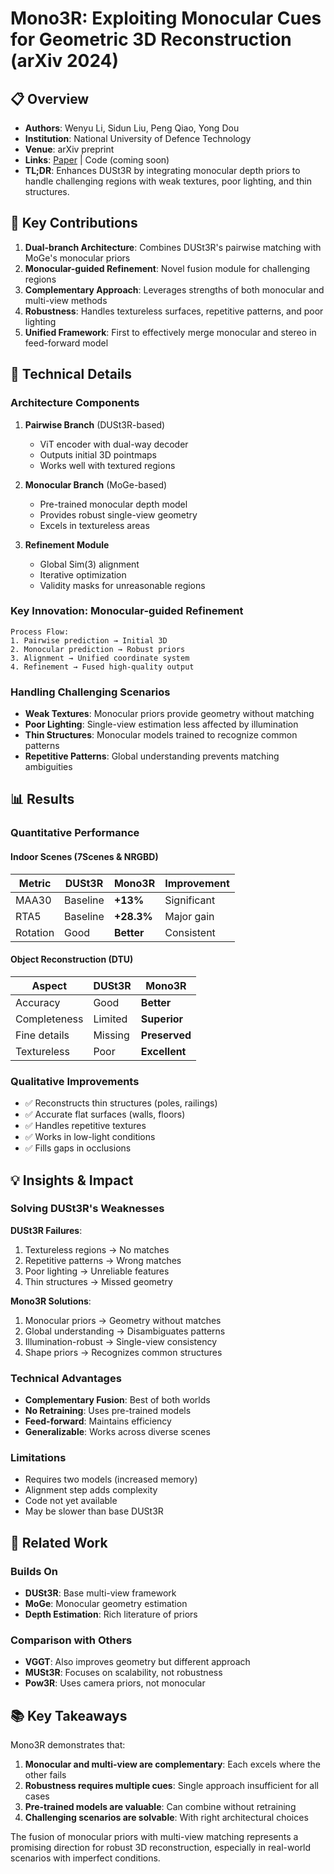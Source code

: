 # Mono3R: Exploiting Monocular Cues for Geometric 3D Reconstruction (arXiv 2024)

## 📋 Overview
- **Authors**: Wenyu Li, Sidun Liu, Peng Qiao, Yong Dou
- **Institution**: National University of Defence Technology
- **Venue**: arXiv preprint
- **Links**: [Paper](https://arxiv.org/abs/2504.13419) | Code (coming soon)
- **TL;DR**: Enhances DUSt3R by integrating monocular depth priors to handle challenging regions with weak textures, poor lighting, and thin structures.

## 🎯 Key Contributions

1. **Dual-branch Architecture**: Combines DUSt3R's pairwise matching with MoGe's monocular priors
2. **Monocular-guided Refinement**: Novel fusion module for challenging regions
3. **Complementary Approach**: Leverages strengths of both monocular and multi-view methods
4. **Robustness**: Handles textureless surfaces, repetitive patterns, and poor lighting
5. **Unified Framework**: First to effectively merge monocular and stereo in feed-forward model

## 🔧 Technical Details

### Architecture Components
1. **Pairwise Branch** (DUSt3R-based)
   - ViT encoder with dual-way decoder
   - Outputs initial 3D pointmaps
   - Works well with textured regions

2. **Monocular Branch** (MoGe-based)
   - Pre-trained monocular depth model
   - Provides robust single-view geometry
   - Excels in textureless areas

3. **Refinement Module**
   - Global Sim(3) alignment
   - Iterative optimization
   - Validity masks for unreasonable regions

### Key Innovation: Monocular-guided Refinement
```
Process Flow:
1. Pairwise prediction → Initial 3D
2. Monocular prediction → Robust priors
3. Alignment → Unified coordinate system
4. Refinement → Fused high-quality output
```

### Handling Challenging Scenarios
- **Weak Textures**: Monocular priors provide geometry without matching
- **Poor Lighting**: Single-view estimation less affected by illumination
- **Thin Structures**: Monocular models trained to recognize common patterns
- **Repetitive Patterns**: Global understanding prevents matching ambiguities

## 📊 Results

### Quantitative Performance

#### Indoor Scenes (7Scenes & NRGBD)
| Metric | DUSt3R | Mono3R | Improvement |
|--------|---------|---------|-------------|
| MAA30 | Baseline | **+13%** | Significant |
| RTA5 | Baseline | **+28.3%** | Major gain |
| Rotation | Good | **Better** | Consistent |

#### Object Reconstruction (DTU)
| Aspect | DUSt3R | Mono3R |
|--------|---------|---------|
| Accuracy | Good | **Better** |
| Completeness | Limited | **Superior** |
| Fine details | Missing | **Preserved** |
| Textureless | Poor | **Excellent** |

### Qualitative Improvements
- ✅ Reconstructs thin structures (poles, railings)
- ✅ Accurate flat surfaces (walls, floors)
- ✅ Handles repetitive textures
- ✅ Works in low-light conditions
- ✅ Fills gaps in occlusions

## 💡 Insights & Impact

### Solving DUSt3R's Weaknesses

**DUSt3R Failures**:
1. Textureless regions → No matches
2. Repetitive patterns → Wrong matches
3. Poor lighting → Unreliable features
4. Thin structures → Missed geometry

**Mono3R Solutions**:
1. Monocular priors → Geometry without matches
2. Global understanding → Disambiguates patterns
3. Illumination-robust → Single-view consistency
4. Shape priors → Recognizes common structures

### Technical Advantages
- **Complementary Fusion**: Best of both worlds
- **No Retraining**: Uses pre-trained models
- **Feed-forward**: Maintains efficiency
- **Generalizable**: Works across diverse scenes

### Limitations
- Requires two models (increased memory)
- Alignment step adds complexity
- Code not yet available
- May be slower than base DUSt3R

## 🔗 Related Work

### Builds On
- **DUSt3R**: Base multi-view framework
- **MoGe**: Monocular geometry estimation
- **Depth Estimation**: Rich literature of priors

### Comparison with Others
- **VGGT**: Also improves geometry but different approach
- **MUSt3R**: Focuses on scalability, not robustness
- **Pow3R**: Uses camera priors, not monocular

## 📚 Key Takeaways

Mono3R demonstrates that:
1. **Monocular and multi-view are complementary**: Each excels where the other fails
2. **Robustness requires multiple cues**: Single approach insufficient for all cases
3. **Pre-trained models are valuable**: Can combine without retraining
4. **Challenging scenarios are solvable**: With right architectural choices

The fusion of monocular priors with multi-view matching represents a promising direction for robust 3D reconstruction, especially in real-world scenarios with imperfect conditions.